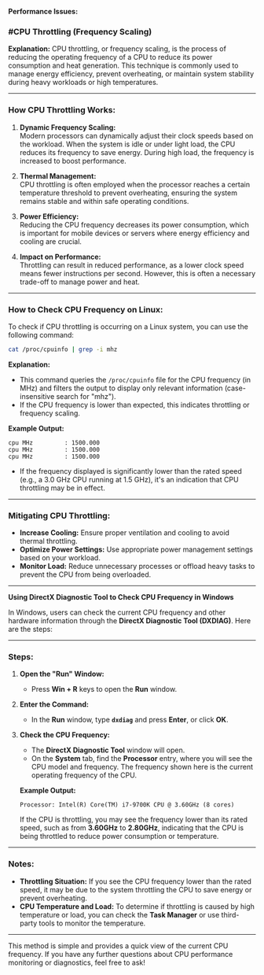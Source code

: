 **Performance Issues:**

### **#CPU Throttling (Frequency Scaling)**

**Explanation:**
CPU throttling, or frequency scaling, is the process of reducing the operating frequency of a CPU to reduce its power consumption and heat generation. This technique is commonly used to manage energy efficiency, prevent overheating, or maintain system stability during heavy workloads or high temperatures.

---

### **How CPU Throttling Works:**
1. **Dynamic Frequency Scaling:**  
   Modern processors can dynamically adjust their clock speeds based on the workload. When the system is idle or under light load, the CPU reduces its frequency to save energy. During high load, the frequency is increased to boost performance.
   
2. **Thermal Management:**  
   CPU throttling is often employed when the processor reaches a certain temperature threshold to prevent overheating, ensuring the system remains stable and within safe operating conditions.
   
3. **Power Efficiency:**  
   Reducing the CPU frequency decreases its power consumption, which is important for mobile devices or servers where energy efficiency and cooling are crucial.
   
4. **Impact on Performance:**  
   Throttling can result in reduced performance, as a lower clock speed means fewer instructions per second. However, this is often a necessary trade-off to manage power and heat.

---

### **How to Check CPU Frequency on Linux:**
To check if CPU throttling is occurring on a Linux system, you can use the following command:

```bash
cat /proc/cpuinfo | grep -i mhz
```

**Explanation:**
- This command queries the `/proc/cpuinfo` file for the CPU frequency (in MHz) and filters the output to display only relevant information (case-insensitive search for "mhz").
- If the CPU frequency is lower than expected, this indicates throttling or frequency scaling.

**Example Output:**
```plaintext
cpu MHz         : 1500.000
cpu MHz         : 1500.000
cpu MHz         : 1500.000
```

- If the frequency displayed is significantly lower than the rated speed (e.g., a 3.0 GHz CPU running at 1.5 GHz), it's an indication that CPU throttling may be in effect.

---

### **Mitigating CPU Throttling:**
- **Increase Cooling:** Ensure proper ventilation and cooling to avoid thermal throttling.
- **Optimize Power Settings:** Use appropriate power management settings based on your workload.
- **Monitor Load:** Reduce unnecessary processes or offload heavy tasks to prevent the CPU from being overloaded.

---



**Using DirectX Diagnostic Tool to Check CPU Frequency in Windows**

In Windows, users can check the current CPU frequency and other hardware information through the **DirectX Diagnostic Tool (DXDIAG)**. Here are the steps:

---

### **Steps:**

1. **Open the "Run" Window:**
   - Press **Win + R** keys to open the **Run** window.

2. **Enter the Command:**
   - In the **Run** window, type **`dxdiag`** and press **Enter**, or click **OK**.

3. **Check the CPU Frequency:**
   - The **DirectX Diagnostic Tool** window will open.
   - On the **System** tab, find the **Processor** entry, where you will see the CPU model and frequency. The frequency shown here is the current operating frequency of the CPU.

   **Example Output:**  
   ```plaintext
   Processor: Intel(R) Core(TM) i7-9700K CPU @ 3.60GHz (8 cores)
   ```

   If the CPU is throttling, you may see the frequency lower than its rated speed, such as from **3.60GHz** to **2.80GHz**, indicating that the CPU is being throttled to reduce power consumption or temperature.

---

### **Notes:**
- **Throttling Situation:** If you see the CPU frequency lower than the rated speed, it may be due to the system throttling the CPU to save energy or prevent overheating.
- **CPU Temperature and Load:** To determine if throttling is caused by high temperature or load, you can check the **Task Manager** or use third-party tools to monitor the temperature.

---

This method is simple and provides a quick view of the current CPU frequency. If you have any further questions about CPU performance monitoring or diagnostics, feel free to ask!

